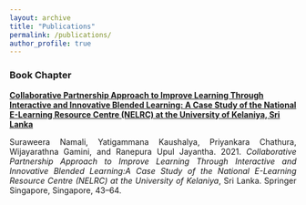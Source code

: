 ```yaml
---
layout: archive
title: "Publications"
permalink: /publications/
author_profile: true
---
```


<!-- {% if author.googlescholar %}
  You can also find my articles on <u><a href="{{author.googlescholar}}">my Google Scholar profile</a>.</u>
{% endif %}

{% include base_path %}

{% for post in site.publications reversed %}
  {% include archive-single.html %}
{% endfor %} -->

<h3>Book Chapter</h3>
<b style="text-align: justify"><a href="https://link.springer.com/chapter/10.1007%2F978-981-33-4106-7_3">Collaborative Partnership Approach to Improve Learning Through Interactive and Innovative Blended Learning: A Case Study of the National E-Learning Resource Centre (NELRC) at the University of Kelaniya, Sri Lanka</a></b>

<p style="text-align: justify">Suraweera Namali, Yatigammana Kaushalya, Priyankara Chathura, Wijayarathna Gamini, and Ranepura Upul Jayantha. 2021. <i>Collaborative Partnership Approach to Improve Learning Through Interactive and Innovative Blended Learning:A Case Study of the National E-Learning Resource Centre (NELRC) at the University of Kelaniya</i>, Sri Lanka. Springer Singapore, Singapore, 43–64.</p>

<a href="https://link.springer.com/chapter/10.1007%2F978-981-33-4106-7_3"><i class="fas fa-fw fa-link zoom" aria-hidden="true"></i></a>
